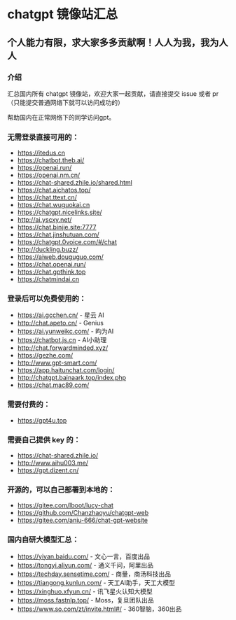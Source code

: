 # chatgpt 镜像站汇总

## 个人能力有限，求大家多多贡献啊！人人为我，我为人人

### 介绍
汇总国内所有 chatgpt 镜像站，欢迎大家一起贡献，请直接提交 issue 或者 pr （只能提交普通网络下就可以访问成功的）

帮助国内在正常网络下的同学访问gpt。

### 无需登录直接可用的：
- https://itedus.cn
- https://chatbot.theb.ai/
- https://openai.run/
- https://openai.nm.cn/
- https://chat-shared.zhile.io/shared.html
- https://chat.aichatos.top/
- https://chat.ttext.cn/
- https://chat.wuguokai.cn
- https://chatgpt.nicelinks.site/
- http://ai.yscxy.net/
- https://chat.binjie.site:7777
- https://chat.jinshutuan.com/
- https://chatgpt.0voice.com/#/chat
- http://duckling.buzz/
- https://aiweb.douguguo.com/
- https://chat.openai.run/
- https://chat.gpthink.top
- https://chatmindai.cn


### 登录后可以免费使用的：
- https://ai.gcchen.cn/ - 星云 AI
- http://chat.apeto.cn/ - Genius
- https://ai.yunweikc.com/ - 昀为AI
- https://chatbot.js.cn - AI小助理
- http://chat.forwardminded.xyz/
- https://gezhe.com/
- http://www.gpt-smart.com/
- https://app.haitunchat.com/login/
- http://chatgpt.bainaark.top/index.php
- https://chat.mac89.com/


### 需要付费的：
- https://gpt4u.top


### 需要自己提供 key 的：
- https://chat-shared.zhile.io/
- http://www.aihu003.me/
- https://gpt.dizent.cn/


### 开源的，可以自己部署到本地的：
- https://gitee.com/lboot/lucy-chat
- https://github.com/Chanzhaoyu/chatgpt-web
- https://gitee.com/aniu-666/chat-gpt-website


### 国内自研大模型汇总：
- https://yiyan.baidu.com/ - 文心一言，百度出品
- https://tongyi.aliyun.com/ - 通义千问，阿里出品
- https://techday.sensetime.com/ - 商量，商汤科技出品
- https://tiangong.kunlun.com/ - 天工AI助手，天工大模型
- https://xinghuo.xfyun.cn/ - 讯飞星火认知大模型
- https://moss.fastnlp.top/ - Moss，复旦团队出品
- https://www.so.com/zt/invite.html#/ - 360智脑，360出品
